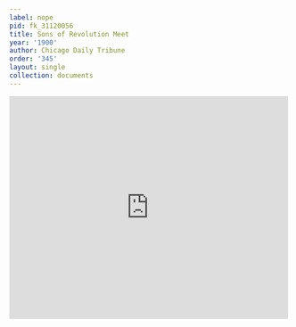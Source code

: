 ```yaml
---
label: nope
pid: fk_31120056
title: Sons of Revolution Meet
year: '1900'
author: Chicago Daily Tribune
order: '345'
layout: single
collection: documents
---
```

<iframe src="https://northwestern.app.box.com/embed/s/iigfao4wh6ruaxt03r69ctlos02cxox9?sortColumn=date&view=list" width="500" height="400" frameborder="0" allowfullscreen webkitallowfullscreen msallowfullscreen></iframe>
